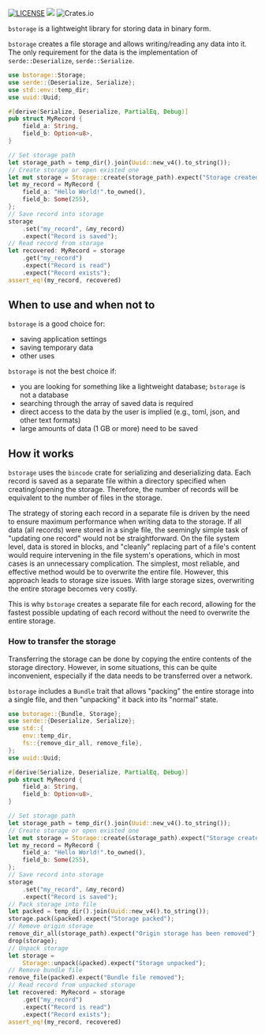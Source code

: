 [![LICENSE](https://img.shields.io/badge/License-Apache_2.0-blue.svg)](LICENSE.txt)
[![](https://github.com/icsmw/bstorage/actions/workflows/push_and_pr_master.yml/badge.svg)](https://github.com/icsmw/bstorage/actions/workflows/push_and_pr_master.yml)
![Crates.io](https://img.shields.io/crates/v/bstorage)

`bstorage` is a lightweight library for storing data in binary form.

`bstorage` creates a file storage and allows writing/reading any data into it. The only requirement for the data is the implementation of `serde::Deserialize`, `serde::Serialize`.

```rust
use bstorage::Storage;
use serde::{Deserialize, Serialize};
use std::env::temp_dir;
use uuid::Uuid;

#[derive(Serialize, Deserialize, PartialEq, Debug)]
pub struct MyRecord {
    field_a: String,
    field_b: Option<u8>,
}

// Set storage path
let storage_path = temp_dir().join(Uuid::new_v4().to_string());
// Create storage or open existed one
let mut storage = Storage::create(storage_path).expect("Storage created");
let my_record = MyRecord {
    field_a: "Hello World!".to_owned(),
    field_b: Some(255),
};
// Save record into storage
storage
    .set("my_record", &my_record)
    .expect("Record is saved");
// Read record from storage
let recovered: MyRecord = storage
    .get("my_record")
    .expect("Record is read")
    .expect("Record exists");
assert_eq!(my_record, recovered)
```

## When to use and when not to

`bstorage` is a good choice for:
- saving application settings
- saving temporary data
- other uses

`bstorage` is not the best choice if:
- you are looking for something like a lightweight database; `bstorage` is not a database
- searching through the array of saved data is required
- direct access to the data by the user is implied (e.g., toml, json, and other text formats)
- large amounts of data (1 GB or more) need to be saved

## How it works

`bstorage` uses the `bincode` crate for serializing and deserializing data. Each record is saved as a separate file within a directory specified when creating/opening the storage. Therefore, the number of records will be equivalent to the number of files in the storage.

The strategy of storing each record in a separate file is driven by the need to ensure maximum performance when writing data to the storage. If all data (all records) were stored in a single file, the seemingly simple task of "updating one record" would not be straightforward. On the file system level, data is stored in blocks, and "cleanly" replacing part of a file's content would require intervening in the file system's operations, which in most cases is an unnecessary complication. The simplest, most reliable, and effective method would be to overwrite the entire file. However, this approach leads to storage size issues. With large storage sizes, overwriting the entire storage becomes very costly.

This is why `bstorage` creates a separate file for each record, allowing for the fastest possible updating of each record without the need to overwrite the entire storage.

### How to transfer the storage

Transferring the storage can be done by copying the entire contents of the storage directory. However, in some situations, this can be quite inconvenient, especially if the data needs to be transferred over a network.

`bstorage` includes a `Bundle` trait that allows "packing" the entire storage into a single file, and then "unpacking" it back into its "normal" state.

```rust
use bstorage::{Bundle, Storage};
use serde::{Deserialize, Serialize};
use std::{
    env::temp_dir,
    fs::{remove_dir_all, remove_file},
};
use uuid::Uuid;

#[derive(Serialize, Deserialize, PartialEq, Debug)]
pub struct MyRecord {
    field_a: String,
    field_b: Option<u8>,
}

// Set storage path
let storage_path = temp_dir().join(Uuid::new_v4().to_string());
// Create storage or open existed one
let mut storage = Storage::create(&storage_path).expect("Storage created");
let my_record = MyRecord {
    field_a: "Hello World!".to_owned(),
    field_b: Some(255),
};
// Save record into storage
storage
    .set("my_record", &my_record)
    .expect("Record is saved");
// Pack storage into file
let packed = temp_dir().join(Uuid::new_v4().to_string());
storage.pack(&packed).expect("Storage packed");
// Remove origin storage
remove_dir_all(storage_path).expect("Origin storage has been removed");
drop(storage);
// Unpack storage
let storage =
    Storage::unpack(&packed).expect("Storage unpacked");
// Remove bundle file
remove_file(packed).expect("Bundle file removed");
// Read record from unpacked storage
let recovered: MyRecord = storage
    .get("my_record")
    .expect("Record is read")
    .expect("Record exists");
assert_eq!(my_record, recovered)
```